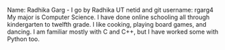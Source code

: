 Name: Radhika Garg - I go by Radhika
UT netid and git username: rgarg4
My major is Computer Science.
I have done online schooling all through kindergarten to twelfth grade. I like cooking, playing board games, and dancing.
I am familiar mostly with C and C++, but I have worked some with Python too.